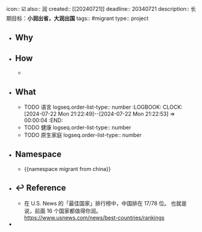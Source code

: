 icon:: ☑️
also:: 润
created:: [[20240721]]
deadline:: 20340721
description:: 长期目标：**小润出省，大润出国**
tags:: #migrant
type:: project

- ## Why
- ## How
  -
- ## What
  - TODO 语言
    logseq.order-list-type:: number
    :LOGBOOK:
    CLOCK: [2024-07-22 Mon 21:22:49]--[2024-07-22 Mon 21:22:53] =>  00:00:04
    :END:
  - TODO 健康
    logseq.order-list-type:: number
  - TODO 原生家庭
    logseq.order-list-type:: number
- ## Namespace
  - {{namespace migrant from china}}
- ## ↩ Reference
  - 在 U.S. News 的「最佳国家」排行榜中，中国排在 17/78 位。
    也就是说，前面 16 个国家都值得你润。
    https://www.usnews.com/news/best-countries/rankings
-